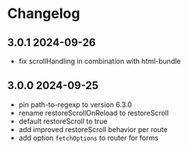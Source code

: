 # Changelog

## 3.0.1 2024-09-26

- fix scrollHandling in combination with html-bundle

## 3.0.0 2024-09-25
- pin path-to-regexp to version 6.3.0
- rename restoreScrollOnReload to restoreScroll
- default restoreScroll to true
- add improved restoreScroll behavior per route
- add option `fetchOptions` to router for forms